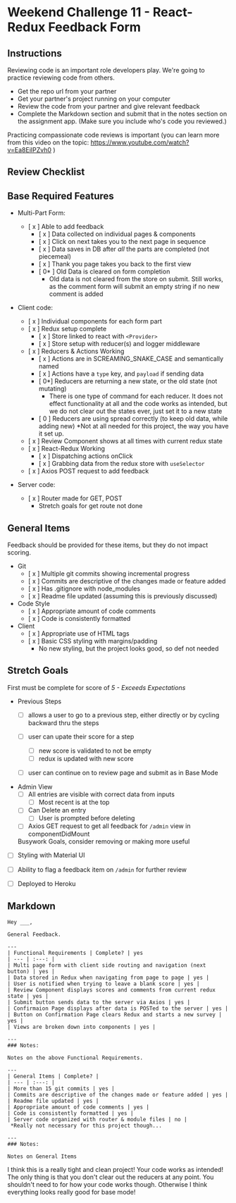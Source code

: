 # Weekend Challenge 11 - React-Redux Feedback Form

## Instructions

Reviewing code is an important role developers play. We're going to practice reviewing code from others.

- Get the repo url from your partner
- Get your partner's project running on your computer
- Review the code from your partner and give relevant feedback
- Complete the Markdown section and submit that in the notes section on the assignment app. (Make sure you include who's code you reviewed.)

Practicing compassionate code reviews is important (you can learn more from this video on the topic: https://www.youtube.com/watch?v=Ea8EiIPZvh0 )

## Review Checklist

## Base Required Features 

- Multi-Part Form:  
  - [ x ] Able to add feedback
    - [ x ] Data collected on individual pages & components
    - [ x ] Click on next takes you to the next page in sequence
    - [ x ] Data saves in DB after *all* the parts are completed (not piecemeal)
    - [ x ] Thank you page takes you back to the first view
    - [ 0* ] Old Data is cleared on form completion
      * Old data is not cleared from the store on submit. Still works, as the comment form will submit an empty string if no new comment is added

- Client code:
  - [ x ]  Individual components for each form part
  - [ x ]  Redux setup complete
    - [ x ] Store linked to react with `<Provider>`
    - [ x ] Store setup with reducer(s) and logger middleware 
  - [ x ] Reducers & Actions Working
    - [ x ] Actions are in SCREAMING_SNAKE_CASE and semantically named
    - [ x ] Actions have a `type` key, and `payload` if sending data
    - [ 0*] Reducers are returning a new state, or the old state (not mutating)
      * There is one type of command for each reducer. It does not effect functionality at all and the code works as intended, but we do not clear out the states ever, just set it to a new state
    - [ 0 ] Reducers are using spread correctly (to keep old data, while adding new)
      *Not at all needed for this project, the way you have it set up.
  - [ x ] Review Component shows at all times with current redux state
  - [ x ] React-Redux Working
    - [ x ] Dispatching actions onClick
    - [ x ] Grabbing data from the redux store with `useSelector`
  - [ x ] Axios POST request to add feedback


- Server code:   
  - [ x ] Router made for GET, POST
    * Stretch goals for get route not done


## General Items
Feedback should be provided for these items, but they do not impact scoring.

- Git 
  - [ x ] Multiple git commits showing incremental progress
  - [ x ] Commits are descriptive of the changes made or feature added 
  - [ x ] Has .gitignore with node_modules
  - [ x ] Readme file updated (assuming this is previously discussed)
- Code Style 
  - [ x ] Appropriate amount of code comments
  - [ x ] Code is consistently formatted
- Client
  - [ x ] Appropriate use of HTML tags
  - [ x ] Basic CSS styling with margins/padding
    * No new styling, but the project looks good, so def not needed


## Stretch Goals
First must be complete for score of _5 - Exceeds Expectations_

- Previous Steps
  - [ ] allows a user to go to a previous step, either directly or by cycling backward thru the steps
  - [ ] user can upate their score for a step
    - [ ] new score is validated to not be empty
    - [ ] redux is updated with new score
  - [ ] user can continue on to review page and submit as in Base Mode


- Admin View
  - [ ] All entries are visible with correct data from inputs
    - [ ] Most recent is at the top
  - [ ] Can Delete an entry
    - [ ] User is prompted before deleting
  - [ ] Axios GET request to get all feedback for `/admin` view in componentDidMount

  Busywork Goals, consider removing or making more useful

- [ ] Styling with Material UI
- [ ] Ability to flag a feedback item on `/admin` for further review
- [ ] Deployed to Heroku


## Markdown

```
Hey ___,

General Feedback.

---
| Functional Requirements | Complete? | yes
| --- | :---: |
| Multi page form with client side routing and navigation (next button) | yes |
| Data stored in Redux when navigating from page to page | yes |
| User is notified when trying to leave a blank score | yes |
| Review Component displays scores and comments from current redux state | yes |
| Submit button sends data to the server via Axios | yes |
| Confirmaion Page displays after data is POSTed to the server | yes |
| Button on Confirmation Page clears Redux and starts a new survey | yes |
| Views are broken down into components | yes |

---
### Notes:

Notes on the above Functional Requirements.

---
| General Items | Complete? |
| --- | :---: |
| More than 15 git commits | yes |
| Commits are descriptive of the changes made or feature added | yes |
| Readme file updated | yes |
| Appropriate amount of code comments | yes |
| Code is consistently formatted | yes |
| Server code organized with router & module files | no | 
 *Really not necessary for this project though...

---
### Notes:

Notes on General Items

```
I think this is a really tight and clean project! Your code works as intended! The only thing is that you don't clear out the reducers at any point. You shouldn't need to for how your code works though. Otherwise I think everything looks really good for base mode!